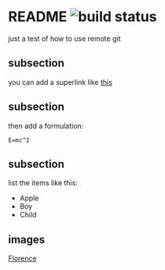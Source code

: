 # README ![build status](https://ci.appveyor.com/api/projects/status/github/JRJurman/PowerLS?svg=true&retina=true) 
just a test of how to use remote git
## subsection
you can add a superlink like [this](http://baidu.com)
## subsection
then add a formulation:
```formulation
E=mc^2
```
## subsection
list the items like this:
- Apple
- Boy
- Child
## images
[Florence](https://github.com/littlepuff/test1/blob/master/6577005.jpg)
